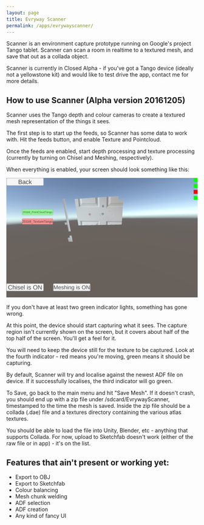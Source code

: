 ```yaml
---
layout: page
title: Evryway Scanner
permalink: /apps/evrywayscanner/
---
```


Scanner is an environment capture prototype running on Google's project Tango tablet. Scanner can scan a room
in realtime to a textured mesh, and save that out as a collada object.

Scanner is currently in Closed Alpha - if you've got a Tango device (ideally not a yellowstone kit) and would like to
test drive the app, contact me for more details.

## How to use Scanner (Alpha version 20161205)

Scanner uses the Tango depth and colour cameras to create a textured mesh representation of the things it sees.

The first step is to start up the feeds, so Scanner has some data to work with. Hit the feeds button, and
enable Texture and Pointcloud.

Once the feeds are enabled, start depth processing and texture processing (currently by turning on Chisel and Meshing,
respectively).

When everything is enabled, your screen should look something like this:

![Feeds Active](/assets/apps/scanner/feeds_active.jpg)

If you don't have at least two green indicator lights, something has gone wrong.

At this point, the device should start capturing what it sees. The capture region isn't currently shown on the screen,
but it covers about half of the top half of the screen. You'll get a feel for it.

You will need to keep the device still for the texture to be captured. Look at the fourth indicator - red means you're
moving, green means it should be capturing.

By default, Scanner will try and localise against the newest ADF file on device. If it successfully localises, the third
indicator will go green.

To Save, go back to the main menu and hit "Save Mesh". If it doesn't crash, you should end up with a zip file under
/sdcard/EvrywayScanner, timestamped to the time the mesh is saved. Inside the zip file should be a collada (.dae) file and a textures
directory containing the various atlas textures.

You should be able to load the file into Unity, Blender, etc - anything that supports Collada. For now, upload to
Sketchfab doesn't work (either of the raw file or in app) - it's on the list.


## Features that ain't present or working yet:

* Export to OBJ
* Export to Sketchfab
* Colour balancing
* Mesh chunk welding
* ADF selection
* ADF creation
* Any kind of fancy UI




